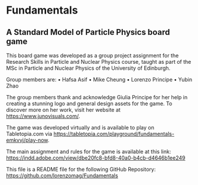 # Fundamentals
## A Standard Model of Particle Physics board game


This board game was developed as a group project assignment for the Research Skills in Particle and Nuclear Physics course, taught as part of the MSc in Particle and Nuclear Physics of the University of Edinburgh.

Group members are:
•	Hafsa Asif
•	Mike Cheung
•	Lorenzo Principe
•	Yubin Zhao

The group members thank and acknowledge Giulia Principe for her help in creating a stunning logo and general design assets for the game.
To discover more on her work, visit her website at https://www.junovisuals.com/.

The game was developed virtually and is available to play on Tabletopia.com via https://tabletopia.com/playground/fundamentals-emkvvj/play-now.

The main assignment and rules for the game is available at this link: https://indd.adobe.com/view/dbe20fc8-bfd8-40a0-b4cb-d4646b1ee249

This file is a README file for the following GitHub Repository: https://github.com/lorenzomag/Fundamentals
